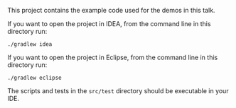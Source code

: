 This project contains the example code used for the demos in this talk.

If you want to open the project in IDEA, from the command line in this directory run:

    ./gradlew idea
    
If you want to open the project in Eclipse, from the command line in this directory run:

    ./gradlew eclipse

The scripts and tests in the `src/test` directory should be executable in your IDE.